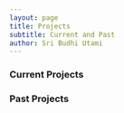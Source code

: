 ```yaml
---
layout: page
title: Projects
subtitle: Current and Past
author: Sri Budhi Utami
---
```


### Current Projects


### Past Projects
